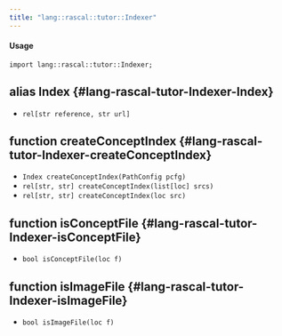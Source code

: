 ```yaml
---
title: "lang::rascal::tutor::Indexer"
---
```


#### Usage

`import lang::rascal::tutor::Indexer;`


## alias Index {#lang-rascal-tutor-Indexer-Index}

* `rel[str reference, str url]`

## function createConceptIndex {#lang-rascal-tutor-Indexer-createConceptIndex}

* ``Index createConceptIndex(PathConfig pcfg)``
* ``rel[str, str] createConceptIndex(list[loc] srcs)``
* ``rel[str, str] createConceptIndex(loc src)``

## function isConceptFile {#lang-rascal-tutor-Indexer-isConceptFile}

* ``bool isConceptFile(loc f)``

## function isImageFile {#lang-rascal-tutor-Indexer-isImageFile}

* ``bool isImageFile(loc f)``


